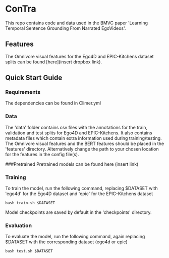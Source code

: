 # ConTra
This repo contains code and data used in the BMVC paper 'Learning Temporal Sentence Grounding
From Narrated EgoVideos'.

## Features
The Omnivore visual features for the Ego4D and EPIC-Kitchens dataset splits can be found [here](insert dropbox link).

## Quick Start Guide
### Requirements
The dependencies can be found in Climer.yml
### Data
The 'data' folder contains csv files with the annotations for the train, validation and test splits for Ego4D and EPIC-Kitchens. It also contains metadata files which contain extra information used during training/testing.
The Omnivore visual features and the BERT features should be placed in the 'features' directory. Alternatively change the path to your chosen location for the features in the config file(s).


###Pretrained
Pretrained models can be found here (insert link)
### Training
To train the model, run the following command, replacing $DATASET with 'ego4d' for the Ego4D dataset and 'epic' for the EPIC-Kitchens dataset

```
bash train.sh $DATASET
```
Model checkpoints are saved by default in the 'checkpoints' directory.

### Evaluation
To evaluate the model, run the following command, again replacing $DATASET with the corresponding dataset (ego4d or epic)

```
bash test.sh $DATASET
```
